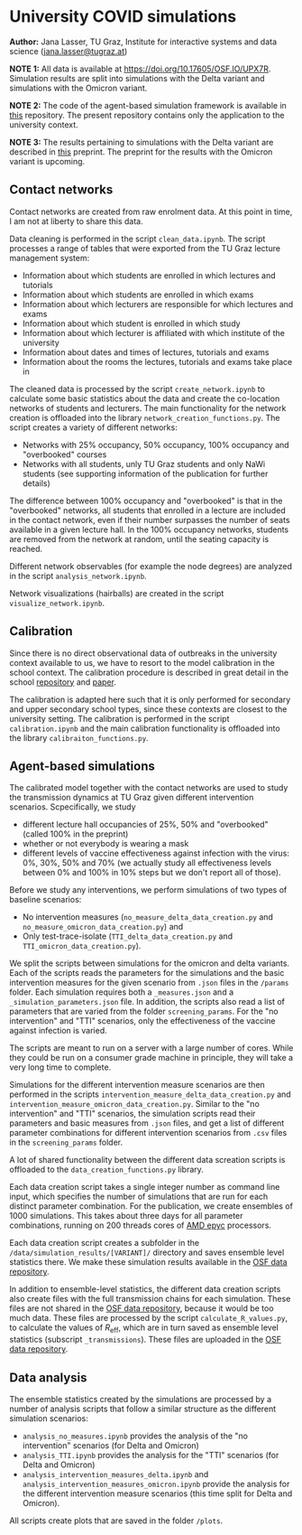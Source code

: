 # University COVID simulations
**Author:** Jana Lasser, TU Graz, Institute for interactive systems and data science (jana.lasser@tugraz.at)

**NOTE 1:** All data is available at https://doi.org/10.17605/OSF.IO/UPX7R. Simulation results are split into simulations with the Delta variant and simulations with the Omicron variant.  

**NOTE 2:** The code of the agent-based simulation framework is available in [this](https://github.com/JanaLasser/agent_based_COVID_SEIRX) repository. The present repository contains only the application to the university context.  

**NOTE 3:** The results pertaining to simulations with the Delta variant are described in [this](https://medrxiv.org/cgi/content/short/2021.11.16.21266383v1) preprint. The preprint for the results with the Omicron variant is upcoming.  

## Contact networks
Contact networks are created from raw enrolment data. At this point in time, I am not at liberty to share this data.  

Data cleaning is performed in the script `clean_data.ipynb`. The script processes a range of tables that were exported from the TU Graz lecture management system:  
* Information about which students are enrolled in which lectures and tutorials
* Information about which students are enrolled in which exams
* Information about which lecturers are responsible for which lectures and exams
* Information about which student is enrolled in which study
* Information about which lecturer is affiliated with which institute of the university
* Information about dates and times of lectures, tutorials and exams
* Information about the rooms the lectures, tutorials and exams take place in

The cleaned data is processed by the script `create_network.ipynb` to calculate some basic statistics about the data and create the co-location networks of students and lecturers. The main functionality for the network creation is offloaded into the library `network_creation_functions.py`. The script creates a variety of different networks:
* Networks with 25% occupancy, 50% occupancy, 100% occupancy and "overbooked" courses
* Networks with all students, unly TU Graz students and only NaWi students (see supporting information of the publication for further details)

The difference between 100% occupancy and "overbooked" is that in the "overbooked" networks, all students that enrolled in a lecture are included in the contact network, even if their number surpasses the number of seats available in a given lecture hall. In the 100% occupancy networks, students are removed from the network at random, until the seating capacity is reached.  

Different network observables (for example the node degrees) are analyzed in the script `analysis_network.ipynb`.  

Network visualizations (hairballs) are created in the script `visualize_network.ipynb`.


## Calibration
Since there is no direct observational data of outbreaks in the university context available to us, we have to resort to the model calibration in the school context. The calibration procedure is described in great detail in the school [repository](https://github.com/JanaLasser/agent_based_COVID_SEIRX#calibration-for-schools) and [paper](https://doi.org/10.1101/2021.04.13.21255320).

The calibration is adapted here such that it is only performed for secondary and upper secondary school types, since these contexts are closest to the university setting. The calibration is performed in the script `calibration.ipynb` and the main calibration functionality is offloaded into the library `calibraiton_functions.py`.

## Agent-based simulations
The calibrated model together with the contact networks are used to study the transmission dynamics at TU Graz given different intervention scenarios. Scpecifically, we study
* different lecture hall occupancies of 25%, 50% and "overbooked" (called 100% in the preprint)
* whether or not everybody is wearing a mask
* different levels of vaccine effectiveness against infection with the virus: 0%, 30%, 50% and 70% (we actually study all effectiveness levels between 0% and 100% in 10% steps but we don't report all of those).

Before we study any interventions, we perform simulations of two types of baseline scenarios:
* No intervention measures (`no_measure_delta_data_creation.py` and `no_measure_omicron_data_creation.py`) and
* Only test-trace-isolate (`TTI_delta_data_creation.py` and `TTI_omicron_data_creation.py`).

We split the scripts between simulations for the omicron and delta variants. Each of the scripts reads the parameters for the simulations and the basic intervention measures for the given scenario from `.json` files in the `/params` folder. Each simulation requires both a `_measures.json` and a `_simulation_parameters.json` file. In addition, the scripts also read a list of parameters that are varied from the folder `screening_params`. For the "no intervention" and "TTI" scenarios, only the effectiveness of the vaccine against infection is varied.  

The scripts are meant to run on a server with a large number of cores. While they could be run on a consumer grade machine in principle, they will take a very long time to complete. 

Simulations for the different intervention measure scenarios are then performed in the scripts `intervention_measure_delta_data_creation.py` and `intervention_measure_omicron_data_creation.py`.  Similar to the "no intervention" and "TTI" scenarios, the simulation scripts read their parameters and basic measures from `.json` files, and get a list of different parameter combinations for different intervention scenarios from `.csv` files in the `screening_params` folder. 

A lot of shared functionality between the different data screation scripts is offloaded to the `data_creation_functions.py` library.  

Each data creation script takes a single integer number as command line input, which specifies the number of simulations that are run for each distinct parameter combination. For the publication, we create ensembles of 1000 simulations. This takes about three days for all parameter combinations, running on 200 threads cores of [AMD epyc](https://www.amd.com/en/processors/epyc-7002-series) processors. 

Each data creation script creates a subfolder in the `/data/simulation_results/[VARIANT]/` directory and saves ensemble level statistics there. We make these simulation results available in the [OSF data repository](https://doi.org/10.17605/OSF.IO/UPX7R).  

In addition to ensemble-level statistics, the different data creation scripts also create files with the full transmission chains for each simulation. These files are not shared in the [OSF data repository](https://doi.org/10.17605/OSF.IO/UPX7R), because it would be too much data. These files are processed by the script `calculate_R_values.py`, to calculate the values of $R_\mathrm{eff}$, which are in turn saved as ensemble level statistics (subscript `_transmissions`). These files are uploaded in the [OSF data repository](https://doi.org/10.17605/OSF.IO/UPX7R). 

## Data analysis
The ensemble statistics created by the simulations are processed by a number of analysis scripts that follow a similar structure as the different simulation scenarios:
* `analysis_no_measures.ipynb` provides the analysis of the "no intervention" scenarios (for Delta and Omicron)
* `analysis_TTI.ipynb` provides the analysis for the "TTI" scenarios (for Delta and Omicron)
* `analysis_intervention_measures_delta.ipynb` and `analysis_intervention_measures_omicron.ipynb` provide the analysis for the different intervention measure scenarios (this time split for Delta and Omicron).

All scripts create plots that are saved in the folder `/plots`. 